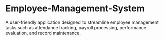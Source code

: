 # Employee-Management-System
A user-friendly application designed to streamline employee management tasks such as attendance tracking, payroll processing, performance evaluation, and record maintenance.
